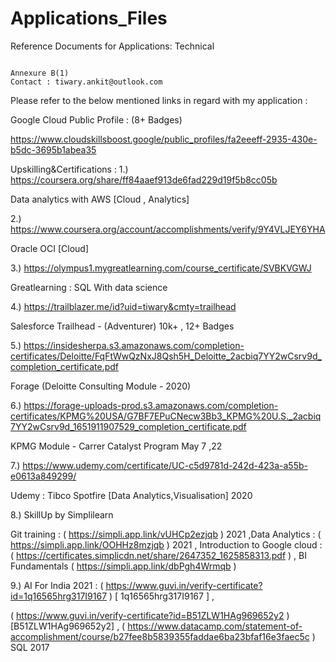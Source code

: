 # Applications_Files
Reference Documents for Applications: Technical 


                                                                     Annexure B(1)                                                                                      Contact : tiwary.ankit@outlook.com
Please refer to the below mentioned links in regard with my application : 

Google Cloud Public Profile : (8+ Badges)

https://www.cloudskillsboost.google/public_profiles/fa2eeeff-2935-430e-b5dc-3695b1abea35


Upskilling&Certifications : 
1.) https://coursera.org/share/ff84aaef913de6fad229d19f5b8cc05b  

Data analytics with AWS  [Cloud , Analytics]


2.)  https://www.coursera.org/account/accomplishments/verify/9Y4VLJEY6YHA 

 Oracle OCI  [Cloud]
 
 
3.)  https://olympus1.mygreatlearning.com/course_certificate/SVBKVGWJ 

  Greatlearning : SQL With data science 


4.)    https://trailblazer.me/id?uid=tiwary&cmty=trailhead

Salesforce Trailhead  - (Adventurer) 10k+ , 12+ Badges   


5.)
https://insidesherpa.s3.amazonaws.com/completion-certificates/Deloitte/FqFtWwQzNxJ8Qsh5H_Deloitte_2acbiq7YY2wCsrv9d_completion_certificate.pdf
      
Forage (Deloitte Consulting Module - 2020)

6.)
https://forage-uploads-prod.s3.amazonaws.com/completion-certificates/KPMG%20USA/G7BF7EPuCNecw3Bb3_KPMG%20U.S._2acbiq7YY2wCsrv9d_1651911907529_completion_certificate.pdf

KPMG Module - Carrer Catalyst Program May 7 ,22 

7.) https://www.udemy.com/certificate/UC-c5d9781d-242d-423a-a55b-e0613a849299/  

Udemy : Tibco Spotfire  [Data Analytics,Visualisation] 2020

8.) SkillUp by Simplilearn

Git training :     ( https://simpli.app.link/vUHCp2ezjqb  )
2021
,Data Analytics :   ( https://simpli.app.link/OOHHz8mzjqb  )
2021
, Introduction to Google cloud :    (  https://certificates.simplicdn.net/share/2647352_1625858313.pdf  ) , 
BI Fundamentals (  https://simpli.app.link/dbPgh4Wrmqb  )
 
9.)
AI For India 2021 :  ( https://www.guvi.in/verify-certificate?id=1q16565hrg317I9167 )  [ 1q16565hrg317I9167 ]  , 

( https://www.guvi.in/verify-certificate?id=B51ZLW1HAg969652y2 )  [B51ZLW1HAg969652y2] , 
( https://www.datacamp.com/statement-of-accomplishment/course/b27fee8b5839355faddae6ba23bfaf16e3faec5c )  SQL 2017



